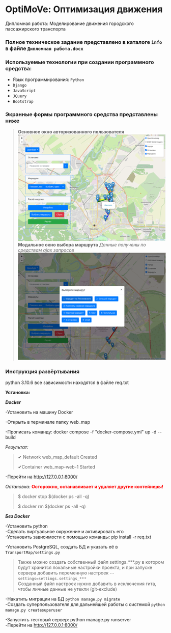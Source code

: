 # OptiMoVe: Оптимизация движения
Дипломная работа: Моделирование движения городского пассажирского транспорта

### Полное техническое задание представлено в каталоге `info` в файле `Дипломная работа.docx`

### Используемые технологии при создании программного средства:
* Язык программирования: `Python`
* `Django`
* `JavaScript`
* `JQuery`
* `Bootstrap`

### Экранные формы программного средства представлены ниже

>**Основное окно авторизованного пользователя**
>![Карта](info/scrin1.png)
>**Модальное окно выбора маршрута**
>*Данные получены по средствам ajax запросов*
>![*Выберите маршрут*](info/scrin2.png)

### Инструкция развёртывания

python 3.10.6
все зависимости находятся в файле req.txt

**Установка:**

***Docker***

-Установить на машину Docker

-Открыть в терминале папку web_map

-Прописать команду: docker compose -f "docker-compose.yml" up -d --build

*Результат:*

>✔ Network web_map_default Created
>
>✔Container web_map-web-1 Started

-Перейти на http://127.0.0.1:8000/

*Остановка:* **<span style="color:red">Осторожно, останавливает и удаляет другие контейнеры!</span>**

>\$ docker stop $(docker ps -all -q)
>
>\$ docker rm $(docker ps -all -q)

***Без Docker***

-Установить python  
-Сделать виртуальное окружение и активировать его  
-Установить зависимости с помощью команды: pip install -r req.txt

-Установить PostgreSQL, создать БД и указать её в `TransportMap/settings.py`
> Также можно создать собственный файл settings_***.py в котором будут хранится локальные настройки проекта,
и при запуске сервера добавить переменную настроек `--settings=settings.settings_***`  
Созданный файл настроек нужно добавить в исключения гита, чтобы личные данные не утекли (git-exclude)

-Накатить миграции на БД `python manage.py migrate`  
-Создать суперпользователя для дальнейшей работы с системой `python manage.py createsuperuser`

-Запустить тестовый сервер: python manage.py runserver  
-Перейти на http://127.0.0.1:8000/

<!-- TODO

Реализовать сжатие на стороне nginx т.к. будут передаваться большие данные в методе load_calculation

настройка:

Откройте конфигурационный файл Nginx (обычно nginx.conf) для редактирования.
Включите Gzip сжатие, добавив или убедившись в наличии следующих директив в http блоке:
http {
    ...
    gzip on;
    gzip_types text/plain application/xml application/json application/javascript text/css;
    gzip_proxied any;
    ...
}

sudo systemctl reload nginx -->
